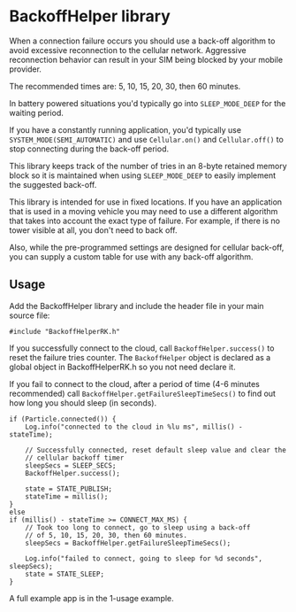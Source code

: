 # BackoffHelper library

When a connection failure occurs you should use a back-off algorithm to avoid excessive
reconnection to the cellular network. Aggressive reconnection behavior can result in your
SIM being blocked by your mobile provider.

The recommended times are: 5, 10, 15, 20, 30, then 60 minutes.

In battery powered situations you'd typically go into `SLEEP_MODE_DEEP` for the waiting
period. 

If you have a constantly running application, you'd typically use `SYSTEM_MODE(SEMI_AUTOMATIC)`
and use `Cellular.on()` and `Cellular.off()` to stop connecting during the back-off period.

This library keeps track of the number of tries in an 8-byte retained memory block so it
is maintained when using `SLEEP_MODE_DEEP` to easily implement the suggested back-off.

This library is intended for use in fixed locations. If you have an application that is used in 
a moving vehicle you may need to use a different algorithm that takes into account the exact 
type of failure. For example, if there is no tower visible at all, you don't need to back off.

Also, while the pre-programmed settings are designed for cellular back-off, you can supply a 
custom table for use with any back-off algorithm.

## Usage

Add the BackoffHelper library and include the header file in your main source file:

```
#include "BackoffHelperRK.h"
```

If you successfully connect to the cloud, call `BackoffHelper.success()` to reset
the failure tries counter. The `BackoffHelper` object is declared as a global object 
in BackoffHelperRK.h so you not need declare it. 

If you fail to connect to the cloud, after a period of time (4-6 minutes recommended) 
call `BackoffHelper.getFailureSleepTimeSecs()` to find out how long you should
sleep (in seconds).

```
if (Particle.connected()) {
    Log.info("connected to the cloud in %lu ms", millis() - stateTime);

    // Successfully connected, reset default sleep value and clear the 
    // cellular backoff timer
    sleepSecs = SLEEP_SECS;
    BackoffHelper.success();

    state = STATE_PUBLISH; 
    stateTime = millis(); 
}
else
if (millis() - stateTime >= CONNECT_MAX_MS) {
    // Took too long to connect, go to sleep using a back-off 
    // of 5, 10, 15, 20, 30, then 60 minutes.
    sleepSecs = BackoffHelper.getFailureSleepTimeSecs();

    Log.info("failed to connect, going to sleep for %d seconds", sleepSecs);
    state = STATE_SLEEP;
}
```

A full example app is in the 1-usage example.

